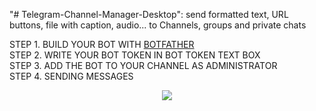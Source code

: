 "# Telegram-Channel-Manager-Desktop": send formatted text, URL buttons, file with caption, audio... to Channels, groups and private chats

STEP 1. BUILD YOUR BOT WITH <a href="https://telegram.me/BotFather">BOTFATHER</a></br>
STEP 2. WRITE YOUR BOT TOKEN IN BOT TOKEN TEXT BOX </br>
STEP 3. ADD THE BOT TO YOUR CHANNEL AS ADMINISTRATOR</br>
STEP 4. SENDING MESSAGES

<p align="center">
  <img src="http://introducing.ir/wp-content/uploads/2016/05/App.jpg"/>
